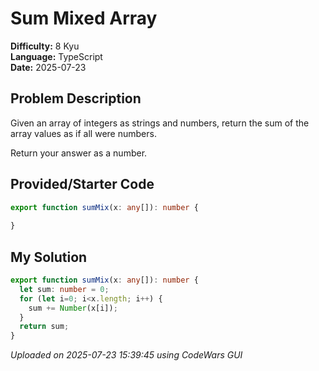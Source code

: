 # Sum Mixed Array

**Difficulty:** 8 Kyu  
**Language:** TypeScript  
**Date:** 2025-07-23

## Problem Description

Given an array of integers as strings and numbers, return the sum of the array values as if all were numbers.

Return your answer as a number.

## Provided/Starter Code

```typescript
export function sumMix(x: any[]): number {
  
}
```

## My Solution

```typescript
export function sumMix(x: any[]): number {
  let sum: number = 0;
  for (let i=0; i<x.length; i++) {
    sum += Number(x[i]);
  }
  return sum;
}
```

*Uploaded on 2025-07-23 15:39:45 using CodeWars GUI*